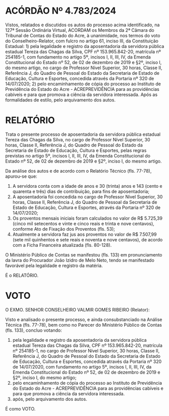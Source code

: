 # ACÓRDÃO Nº 4.783/2024

Vistos, relatados e discutidos os autos do processo acima identificado, na 127ª Sessão Ordinária Virtual, ACORDAM os Membros da 2ª Câmara do Tribunal de Contas do Estado do Acre, à unanimidade, nos termos do voto do Conselheiro-Relator, com fulcro no artigo 61, inciso III, da Constituição Estadual: 1) pela legalidade e registro da aposentadoria da servidora pública estadual Tereza das Chagas da Silva, CPF nº 153.965.842-20, matrícula nº 254185-1, com fundamento no artigo 5º, incisos I, II, III, IV, da Emenda Constitucional do Estado nº 52, de 02 de dezembro de 2019 e §2º, inciso I, do mesmo artigo, no cargo de Professor Nível Superior, 30 horas, Classe II, Referência J, do Quadro de Pessoal do Estado da Secretaria de Estado de Educação, Cultura e Esportes, concedida através da Portaria nº 320 de 14/07/2020; 2) pelo encaminhamento de cópia do processo ao Instituto de Previdência do Estado do Acre - ACREPREVIDÊNCIA para as providências cabíveis e para que promova a ciência da servidora interessada. Após as formalidades de estilo, pelo arquivamento dos autos.

# RELATÓRIO

Trata o presente processo de aposentadoria da servidora pública estadual Tereza das Chagas da Silva, no cargo de Professor Nível Superior, 30 horas, Classe II, Referência J, do Quadro de Pessoal do Estado da Secretaria de Estado de Educação, Cultura e Esportes, pelas regras previstas no artigo 5º, incisos I, II, III, IV, da Emenda Constitucional do Estado nº 52, de 02 de dezembro de 2019 e §2º, inciso I, do mesmo artigo.

Da análise dos autos e de acordo com o Relatório Técnico (fls. 77-78), apurou-se que:

1. A servidora conta com a idade de anos e 30 (trinta) anos e 143 (cento e quarenta e três) dias de contribuição, para fins de aposentadoria;
2. A aposentadoria foi concedida no cargo de Professor Nível Superior, 30 horas, Classe II, Referência J, do Quadro de Pessoal da Secretaria de Estado de Educação, Cultura e Esportes, através da Portaria nº 320 de 14/07/2020;
3. Os proventos mensais iniciais foram calculados no valor de R$ 5.725,39 (cinco mil setecentos e vinte e cinco reais e trinta e nove centavos), conforme Ato de Fixação dos Proventos (fls. 53);
4. Atualmente a servidora faz jus aos proventos no valor de R$ 7.507,99 (sete mil quinhentos e sete reais e noventa e nove centavos), de acordo com a Ficha Financeira atualizada (fls. 80-128).

O Ministério Público de Contas se manifestou (fls. 133) em pronunciamento da lavra do Procurador João Izidro de Melo Neto, tendo se manifestado favorável pela legalidade e registro da matéria.

É o RELATÓRIO.

# VOTO

O EXMO. SENHOR CONSELHEIRO VALMIR GOMES RIBEIRO (Relator):

Visto e analisado o presente processo, e ainda consubstanciado na Análise Técnica (fls. 77-78), bem como no Parecer do Ministério Público de Contas (fls. 133), concluo votando:

1. pela legalidade e registro da aposentadoria da servidora pública estadual Tereza das Chagas da Silva, CPF nº 153.965.842-20, matrícula nº 254185-1, no cargo de Professor Nível Superior, 30 horas, Classe II, Referência J, do Quadro de Pessoal do Estado da Secretaria de Estado de Educação, Cultura e Esportes, concedida através da Portaria nº 320 de 14/07/2020, com fundamento no artigo 5º, incisos I, II, III, IV, da Emenda Constitucional do Estado nº 52, de 02 de dezembro de 2019 e §2º, inciso I, do mesmo artigo;
2. pelo encaminhamento de cópia do processo ao Instituto de Previdência do Estado do Acre - ACREPREVIDÊNCIA para as providências cabíveis e para que promova a ciência da servidora interessada.
3. após, pelo arquivamento dos autos.

É como VOTO.

